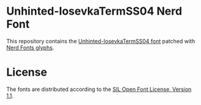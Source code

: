 # Unhinted-IosevkaTermSS04 Nerd Font
This repository contains the [Unhinted-IosevkaTermSS04 font](https://github.com/be5invis/Iosevka) patched with [Nerd Fonts glyphs](https://github.com/ryanoasis/nerd-fonts).

# License
The fonts are distributed according to the [SIL Open Font License, Version 1.1](LICENSE).
